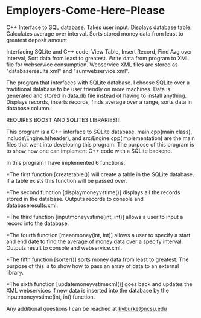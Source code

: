 # Employers-Come-Here-Please
C++ Interface to SQL database. Takes user input. Displays database table. Calculates average over interval. 
Sorts stored money data from least to greatest deposit amount.





Interfacing SQLite and C++ code. View Table, Insert Record, Find Avg over Interval, Sort data from least to greatest.
Write data from program to XML file for webservice consumption. Webservice XML files are stored as "databaseresults.xml" and "sumwebservice.xml".

The program that interfaces with SQLite database. I choose SQLite over a traditional database to be user friendly
on more machines. Data is generated and stored in data.db file instead of having to install anything. Displays records, inserts records, finds average over a range, sorts data in database column.

REQUIRES BOOST AND SQLITE3 LIBRARIES!!!

This program is a C++ interface to SQLite database. main.cpp(main class), include\Engine.h(header), 
and src\Engine.cpp(implementation) are the main files that went into developing this program. 
The purpose of this program is to show how one can implement C++ code with a SQLite backend. 


In this program I have implemented 6 functions. 

*The first function [createtable()] will create a table in the SQLite database.
If a table exists this function will be passed over. 

*The second function [displaymoneyvstime()] displays all the records stored in the database.
Outputs records to console and databaseresults.xml.

*The third function [inputmoneyvstime(int, int)] allows a user to input a record
into the database.

*The fourth function [meanmoney(int, int)] allows a user to specify a start and end 
date to find the average of money data over a specify interval. Outputs result to
console and webservice.xml.

*The fifth function [sorter()] sorts money data from least to greatest. The purpose of this
is to show how to pass an array of data to an external library.

*The sixth function [updatemoneyvstimexml()] goes back and updates the XML webservices if new data
is inserted into the database by the inputmoneyvstime(int, int) function.




Any additional questions I can be reached at kvburke@ncsu.edu
